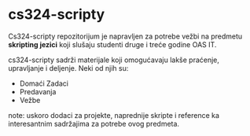 cs324-scripty
=====

Cs324-scripty repozitorijum je napravljen za potrebe vežbi na predmetu <b>skripting jezici</b> koji 
slušaju studenti druge i treće godine OAS IT.


cs324-scripty sadrži materijale koji omogućavaju lakše praćenje, upravljanje i 
deljenje. Neki od njih su:

- Domaći Zadaci
- Predavanja
- Vežbe

note: uskoro dodaci za projekte, naprednije skripte i reference ka interesantnim
sadržajima za potrebe ovog predmeta.

